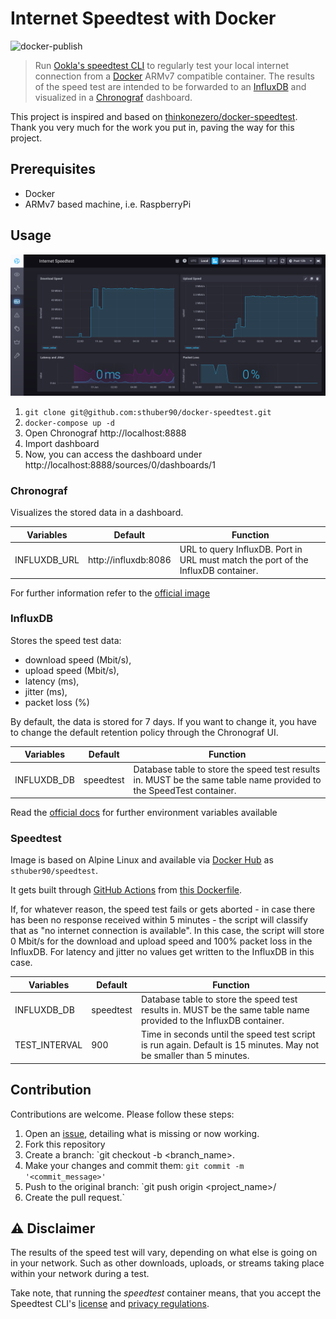 # Internet Speedtest with Docker

![docker-publish](https://github.com/sthuber90/docker-speedtest/workflows/docker-publish/badge.svg)

> Run [Ookla's speedtest CLI](https://www.speedtest.net/de/apps/cli) to regularly test your local internet connection 
> from a [Docker](https://docs.docker.com/) ARMv7 compatible container.
> The results of the speed test are intended to be forwarded to an [InfluxDB](https://docs.influxdata.com/) and visualized
> in a [Chronograf](https://docs.influxdata.com/chronograf) dashboard.

This project is inspired and based on [thinkonezero/docker-speedtest](https://gitlab.com/phikai/docker-speedtest).
Thank you very much for the work you put in, paving the way for this project.

## Prerequisites
* Docker
* ARMv7 based machine, i.e. RaspberryPi

## Usage
![Dashboard](docs/img/dashboard.png)

1. `git clone git@github.com:sthuber90/docker-speedtest.git`
2. `docker-compose up -d`
3. Open Chronograf http://localhost:8888
4. Import dashboard
5. Now, you can access the dashboard under http://localhost:8888/sources/0/dashboards/1

### Chronograf
Visualizes the stored data in a dashboard.

| Variables | Default | Function |
|-----------|---------|----------|
| INFLUXDB_URL| http://influxdb:8086 | URL to query InfluxDB. Port in URL must match the port of the InfluxDB container. |

For further information refer to the [official image](https://hub.docker.com/_/chronograf)

### InfluxDB
Stores the speed test data:
* download speed (Mbit/s), 
* upload speed (Mbit/s),
* latency (ms), 
* jitter (ms), 
* packet loss (%)

By default, the data is stored for 7 days. If you want to change it, you have to change the default retention policy through 
the Chronograf UI.

| Variables | Default | Function |
|-----------|---------|----------|
| INFLUXDB_DB| speedtest | Database table to store the speed test results in. MUST be the same table name provided to the SpeedTest container. |

Read the [official docs](https://hub.docker.com/_/influxdb) for further environment variables available

### Speedtest
Image is based on Alpine Linux and available via [Docker Hub](https://hub.docker.com/r/sthuber90/speedtest/) as `sthuber90/speedtest`.

It gets built through [GitHub Actions](https://github.com/features/actions) from [this Dockerfile](Dockerfile).

If, for whatever reason, the speed test fails or gets aborted - in case there has been no response received within 5 minutes -
the script will classify that as "no internet connection is available". In this case, the script will store 0 Mbit/s for 
the download and upload speed and 100% packet loss in the InfluxDB. For latency and jitter no values get written to the InfluxDB in this case.

| Variables | Default | Function |
|-----------|---------|----------|
| INFLUXDB_DB| speedtest | Database table to store the speed test results in. MUST be the same table name provided to the InfluxDB container. |
| TEST_INTERVAL | 900 | Time in seconds until the speed test script is run again. Default is 15 minutes. May not be smaller than 5 minutes. |

## Contribution
Contributions are welcome. Please follow these steps:
1. Open an [issue](), detailing what is missing or now working. 
1. Fork this repository 
1. Create a branch: `git checkout -b <branch_name>. 
1. Make your changes and commit them: `git commit -m '<commit_message>'`
1. Push to the original branch: `git push origin <project_name>/<location>
1. Create the pull request.`

## ⚠️ Disclaimer
The results of the speed test will vary, depending on what else is going on in your network. Such as other downloads, uploads, 
or streams taking place within your network during a test.

Take note, that running the _speedtest_ container means, that you accept the Speedtest CLI's [license](docs/speedtest-license.md) 
and [privacy regulations](docs/speedtest-privacy.md). 
